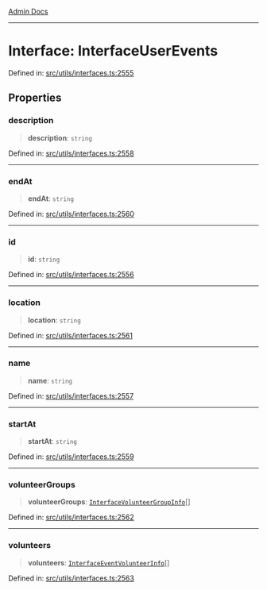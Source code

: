 [Admin Docs](/)

***

# Interface: InterfaceUserEvents

Defined in: [src/utils/interfaces.ts:2555](https://github.com/PalisadoesFoundation/talawa-admin/blob/main/src/utils/interfaces.ts#L2555)

## Properties

### description

> **description**: `string`

Defined in: [src/utils/interfaces.ts:2558](https://github.com/PalisadoesFoundation/talawa-admin/blob/main/src/utils/interfaces.ts#L2558)

***

### endAt

> **endAt**: `string`

Defined in: [src/utils/interfaces.ts:2560](https://github.com/PalisadoesFoundation/talawa-admin/blob/main/src/utils/interfaces.ts#L2560)

***

### id

> **id**: `string`

Defined in: [src/utils/interfaces.ts:2556](https://github.com/PalisadoesFoundation/talawa-admin/blob/main/src/utils/interfaces.ts#L2556)

***

### location

> **location**: `string`

Defined in: [src/utils/interfaces.ts:2561](https://github.com/PalisadoesFoundation/talawa-admin/blob/main/src/utils/interfaces.ts#L2561)

***

### name

> **name**: `string`

Defined in: [src/utils/interfaces.ts:2557](https://github.com/PalisadoesFoundation/talawa-admin/blob/main/src/utils/interfaces.ts#L2557)

***

### startAt

> **startAt**: `string`

Defined in: [src/utils/interfaces.ts:2559](https://github.com/PalisadoesFoundation/talawa-admin/blob/main/src/utils/interfaces.ts#L2559)

***

### volunteerGroups

> **volunteerGroups**: [`InterfaceVolunteerGroupInfo`](InterfaceVolunteerGroupInfo.md)[]

Defined in: [src/utils/interfaces.ts:2562](https://github.com/PalisadoesFoundation/talawa-admin/blob/main/src/utils/interfaces.ts#L2562)

***

### volunteers

> **volunteers**: [`InterfaceEventVolunteerInfo`](InterfaceEventVolunteerInfo.md)[]

Defined in: [src/utils/interfaces.ts:2563](https://github.com/PalisadoesFoundation/talawa-admin/blob/main/src/utils/interfaces.ts#L2563)

